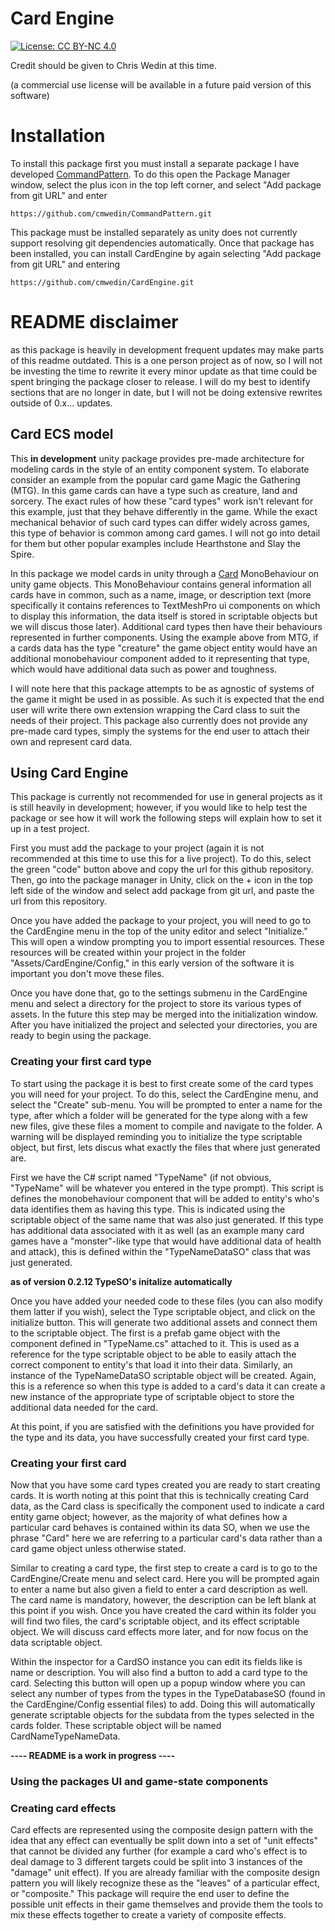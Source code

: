 # Card Engine
[![License: CC BY-NC 4.0](https://img.shields.io/badge/License-CC_BY--NC_4.0-lightgrey.svg)](https://creativecommons.org/licenses/by-nc/4.0/)

Credit should be given to Chris Wedin at this time.

(a commercial use license will be available in a future paid version of this software)
# Installation 
To install this package first you must install a separate  package I have developed [CommandPattern](https://github.com/cmwedin/CommandPattern.git). To do this open the Package Manager window, select the plus icon in the top left corner, and select "Add package from git URL" and enter

    https://github.com/cmwedin/CommandPattern.git
This package must be installed separately as unity does not currently support resolving git dependencies automatically. Once that package has been installed, you can install CardEngine by again selecting "Add package from git URL" and entering 

    https://github.com/cmwedin/CardEngine.git
# README disclaimer
as this package is heavily in development frequent updates may make parts of this readme outdated. This is a one person project as of now, so I will not be investing the time to rewrite it every minor update as that time could be spent bringing the package closer to release. I will do my best to identify sections that are no longer in date, but I will not be doing extensive rewrites outside of 0.x... updates. 
## Card ECS model
This **in development** unity package provides pre-made architecture for modeling cards in the style of an entity component system. To elaborate consider an example from the popular card game Magic the Gathering (MTG). In this game cards can have a type such as creature, land and sorcery. The exact rules of how these "card types" work isn't relevant for this example, just that they behave differently in the game. While the exact mechanical behavior of such card types can differ widely across games, this type of behavior is common among card games. I will not go into detail for them but other popular examples include Hearthstone and Slay the Spire.  

In this package we model cards in unity through a [Card](https://github.com/cmwedin/CardEngine/blob/main/Runtime/Cards/Card.cs) MonoBehaviour on unity game objects. This MonoBehaviour contains general information all cards have in common, such as a name, image, or description text (more specifically it contains references to TextMeshPro ui components on which to display this information, the data itself is stored in scriptable objects but we will discus those later). Additional card types then have their behaviours represented in further components. Using the example above from MTG, if a cards data has the type "creature" the game object entity would have an additional monobehaviour component added to it representing that type, which would have additional data such as power and toughness.       

I will note here that this package attempts to be as agnostic of systems of the game it might be used in as possible. As such it is expected that the end user will write there own extension wrapping the Card class to suit the needs of their project. This package also currently does not provide any pre-made card types, simply the systems for the end user to attach their own and represent card data.

## Using Card Engine
This package is currently not recommended for use in general projects as it is still heavily in development; however, if you would like to help test the package or see how it will work the following steps will explain how to set it up in a test project.

First you must add the package to your project (again it is not recommended at this time to use this for a live project). To do this, select the green "code" button above and copy the url for this github repository. Then, go into the package manager in Unity, click on the + icon in the top left side of the window and select add package from git url, and paste the url from this repository. 

Once you have added the package to your project, you will need to go to the CardEngine menu in the top of the unity editor and select "Initialize." This will open a window prompting you to import essential resources. These resources will be created within your project in the folder "Assets/CardEngine/Config," in this early version of the software it is important you don't move these files. 

Once you have done that, go to the settings submenu in the CardEngine menu and select a directory for the project to store its various types of assets. In the future this step may be merged into the initialization window. After you have initialized the project and selected your directories, you are ready to begin using the package. 

### Creating your first card type
To start using the package it is best to first create some of the card types you will need for your project. To do this, select the CardEngine menu, and select the "Create" sub-menu. You will be prompted to enter a name for the type, after which a folder will be generated for the type along with a few new files, give these files a moment to compile and navigate to the folder. A warning will be displayed reminding you to initialize the type scriptable object, but first, lets discus what exactly the files that where just generated are.

First we have the C# script named "TypeName" (if not obvious, "TypeName" will be whatever you entered in the type prompt). This script is defines the monobehaviour component that will be added to entity's who's data identifies them as having this type. This is indicated using the scriptable object of the same name that was also just generated. If this type has additional data associated with it as well (as an example many card games have a "monster"-like type that would have additional data of health and attack), this is defined within the "TypeNameDataSO" class that was just generated.

**as of version 0.2.12 TypeSO's initalize automatically**

Once you have added your needed code to these files (you can also modify them latter if you wish), select the Type scriptable object, and click on the initialize button. This will generate two additional assets and connect them to the scriptable object. The first is a prefab game object with the component defined in "TypeName.cs" attached to it. This is used as a reference for the type scriptable object to be able to easily attach the correct component to entity's that load it into their data. Similarly, an instance of the TypeNameDataSO scriptable object will be created. Again, this is a reference so when this type is added to a card's data it can create a new instance of the appropriate type of scriptable object to store the additional data needed for the card.

At this point, if you are satisfied with the definitions you have provided for the type and its data, you have successfully created your first card type.

### Creating your first card
Now that you have some card types created you are ready to start creating cards. It is worth noting at this point that this is technically creating Card data, as the Card class is specifically the component used to indicate a card entity game object; however, as the majority of what defines how a particular card behaves is contained within its data SO, when we use the phrase "Card" here we are referring to a particular card's data rather than a card game object unless otherwise stated.

Similar to creating a card type, the first step to create a card is to go to the CardEngine/Create menu and select card. Here you will be prompted again to enter a name but also given a field to enter a card description as well. The card name is mandatory, however, the description can be left blank at this point if you wish. Once you have created the card within its folder you will find two files, the card's scriptable object, and its effect scriptable object. We will discuss card effects more later, and for now focus on the data scriptable object.

Within the inspector for a CardSO instance you can edit its fields like is name or description. You will also find a button to add a card type to the card. Selecting this button will open up a popup window where you can select any number of types from the types in the TypeDatabaseSO (found in the CardEngine/Config essential files) to add. Doing this will automatically generate scriptable objects for the subdata from the types selected in the cards folder. These scriptable object will be named CardNameTypeNameData.

**---- README is a work in progress ----**

### Using the packages UI and game-state components

### Creating card effects
Card effects are represented using the composite design pattern with the idea that any effect can eventually be split down into a set of "unit effects" that cannot be divided any further (for example a card who's effect is to deal damage to 3 different targets could be split into 3 instances of the "damage" unit effect). If you are already familiar with the composite design pattern you will likely recognize these as the "leaves" of a particular effect, or "composite." This package will require the end user to define the possible unit effects in their game themselves and provide them the tools to mix these effects together to create a variety of composite effects. 

